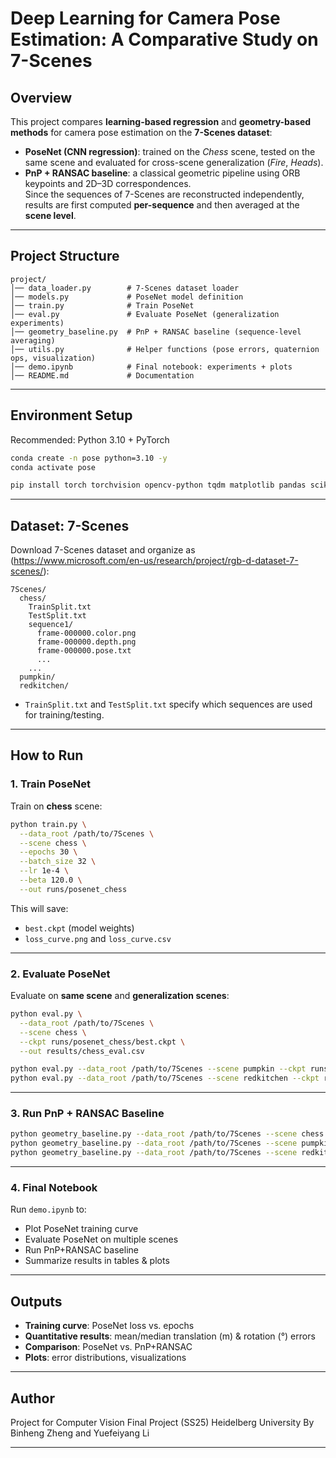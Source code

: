 # Deep Learning for Camera Pose Estimation: A Comparative Study on 7-Scenes

## Overview

This project compares **learning-based regression** and **geometry-based methods** for camera pose estimation on the **7-Scenes dataset**:

- **PoseNet (CNN regression)**: trained on the *Chess* scene, tested on the same scene and evaluated for cross-scene generalization (*Fire*, *Heads*).
- **PnP + RANSAC baseline**: a classical geometric pipeline using ORB keypoints and 2D–3D correspondences.  
  Since the sequences of 7-Scenes are reconstructed independently, results are first computed **per-sequence** and then averaged at the **scene level**.

---

## Project Structure

```text
project/
│── data_loader.py        # 7-Scenes dataset loader
│── models.py             # PoseNet model definition
│── train.py              # Train PoseNet
│── eval.py               # Evaluate PoseNet (generalization experiments)
│── geometry_baseline.py  # PnP + RANSAC baseline (sequence-level averaging)
│── utils.py              # Helper functions (pose errors, quaternion ops, visualization)
│── demo.ipynb            # Final notebook: experiments + plots
│── README.md             # Documentation
````

---

## Environment Setup

Recommended: Python 3.10 + PyTorch

```bash
conda create -n pose python=3.10 -y
conda activate pose

pip install torch torchvision opencv-python tqdm matplotlib pandas scikit-image faiss-cpu
````

---

## Dataset: 7-Scenes

Download 7-Scenes dataset and organize as (https://www.microsoft.com/en-us/research/project/rgb-d-dataset-7-scenes/):

```
7Scenes/
  chess/
    TrainSplit.txt
    TestSplit.txt
    sequence1/
      frame-000000.color.png
      frame-000000.depth.png
      frame-000000.pose.txt
      ...
    ...
  pumpkin/
  redkitchen/
```

* `TrainSplit.txt` and `TestSplit.txt` specify which sequences are used for training/testing.

---

## How to Run

### 1. Train PoseNet

Train on **chess** scene:

```bash
python train.py \
  --data_root /path/to/7Scenes \
  --scene chess \
  --epochs 30 \
  --batch_size 32 \
  --lr 1e-4 \
  --beta 120.0 \
  --out runs/posenet_chess
```

This will save:

* `best.ckpt` (model weights)
* `loss_curve.png` and `loss_curve.csv`

---

### 2. Evaluate PoseNet

Evaluate on **same scene** and **generalization scenes**:

```bash
python eval.py \
  --data_root /path/to/7Scenes \
  --scene chess \
  --ckpt runs/posenet_chess/best.ckpt \
  --out results/chess_eval.csv

python eval.py --data_root /path/to/7Scenes --scene pumpkin --ckpt runs/posenet_chess/best.ckpt --out results/pumpkin_eval.csv
python eval.py --data_root /path/to/7Scenes --scene redkitchen --ckpt runs/posenet_chess/best.ckpt --out results/redkitchen_eval.csv
```

---

### 3. Run PnP + RANSAC Baseline

```bash
python geometry_baseline.py --data_root /path/to/7Scenes --scene chess --topk 10
python geometry_baseline.py --data_root /path/to/7Scenes --scene pumpkin --topk 10
python geometry_baseline.py --data_root /path/to/7Scenes --scene redkitchen --topk 10
```

---

### 4. Final Notebook

Run `demo.ipynb` to:

* Plot PoseNet training curve
* Evaluate PoseNet on multiple scenes
* Run PnP+RANSAC baseline
* Summarize results in tables & plots

---

## Outputs

* **Training curve**: PoseNet loss vs. epochs
* **Quantitative results**: mean/median translation (m) & rotation (°) errors
* **Comparison**: PoseNet vs. PnP+RANSAC
* **Plots**: error distributions, visualizations

---

## Author

Project for Computer Vision Final Project (SS25)
Heidelberg University
By Binheng Zheng and Yuefeiyang Li

---

